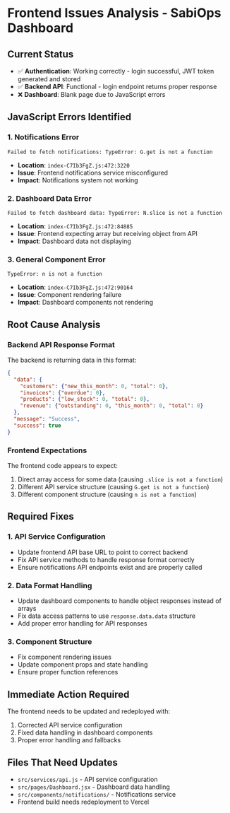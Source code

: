 # Frontend Issues Analysis - SabiOps Dashboard

## Current Status
- ✅ **Authentication**: Working correctly - login successful, JWT token generated and stored
- ✅ **Backend API**: Functional - login endpoint returns proper response
- ❌ **Dashboard**: Blank page due to JavaScript errors

## JavaScript Errors Identified

### 1. Notifications Error
```
Failed to fetch notifications: TypeError: G.get is not a function
```
- **Location**: `index-C7Ib3FgZ.js:472:3220`
- **Issue**: Frontend notifications service misconfigured
- **Impact**: Notifications system not working

### 2. Dashboard Data Error
```
Failed to fetch dashboard data: TypeError: N.slice is not a function
```
- **Location**: `index-C7Ib3FgZ.js:472:84885`
- **Issue**: Frontend expecting array but receiving object from API
- **Impact**: Dashboard data not displaying

### 3. General Component Error
```
TypeError: n is not a function
```
- **Location**: `index-C7Ib3FgZ.js:472:90164`
- **Issue**: Component rendering failure
- **Impact**: Dashboard components not rendering

## Root Cause Analysis

### Backend API Response Format
The backend is returning data in this format:
```json
{
  "data": {
    "customers": {"new_this_month": 0, "total": 0},
    "invoices": {"overdue": 0},
    "products": {"low_stock": 0, "total": 0},
    "revenue": {"outstanding": 0, "this_month": 0, "total": 0}
  },
  "message": "Success",
  "success": true
}
```

### Frontend Expectations
The frontend code appears to expect:
1. Direct array access for some data (causing `.slice is not a function`)
2. Different API service structure (causing `G.get is not a function`)
3. Different component structure (causing `n is not a function`)

## Required Fixes

### 1. API Service Configuration
- Update frontend API base URL to point to correct backend
- Fix API service methods to handle response format correctly
- Ensure notifications API endpoints exist and are properly called

### 2. Data Format Handling
- Update dashboard components to handle object responses instead of arrays
- Fix data access patterns to use `response.data.data` structure
- Add proper error handling for API responses

### 3. Component Structure
- Fix component rendering issues
- Update component props and state handling
- Ensure proper function references

## Immediate Action Required
The frontend needs to be updated and redeployed with:
1. Corrected API service configuration
2. Fixed data handling in dashboard components
3. Proper error handling and fallbacks

## Files That Need Updates
- `src/services/api.js` - API service configuration
- `src/pages/Dashboard.jsx` - Dashboard data handling
- `src/components/notifications/` - Notifications service
- Frontend build needs redeployment to Vercel

